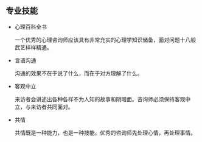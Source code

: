 ## 专业技能

- 心理百科全书

  一个优秀的心理咨询师应该具有非常充实的心理学知识储备，面对问题十八般武艺样样精通。

- 言语沟通

  沟通的效果不在于说了什么，而在于对方理解了什么。

- 客观中立

  来访者会讲述出各种各样不为人知的故事和阴暗面。咨询师必须保持客观中立，与来访者共同面对。

- 共情

  共情既是一种能力，也是一种技能。优秀的咨询师先处理心情，再处理事情。

